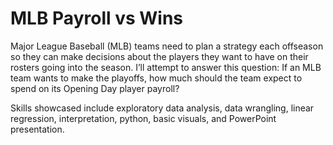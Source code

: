 # MLB Payroll vs Wins
Major League Baseball (MLB) teams need to plan a strategy each offseason so they can make decisions about the players they want to have on their rosters going into the season.  I’ll attempt to answer this question: If an MLB team wants to make the playoffs, how much should the team expect to spend on its Opening Day player payroll?

Skills showcased include exploratory data analysis, data wrangling, linear regression, interpretation, python, basic visuals, and PowerPoint presentation.
